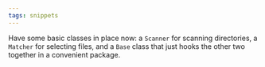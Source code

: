 ```yaml
---
tags: snippets
---
```


Have some basic classes in place now: a `Scanner` for scanning directories, a `Matcher` for selecting files, and a `Base` class that just hooks the other two together in a convenient package.

